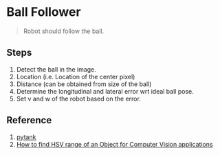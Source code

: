 # Ball Follower
> Robot should follow the ball.
## Steps
1. Detect the ball in the image.
  1. Location (i.e. Location of the center pixel)
  2. Distance (can be obtained from size of the ball)
2. Determine the longitudinal and lateral error wrt ideal ball pose.
3. Set v and w of the robot based on the error.

## Reference
1. [pytank](https://github.com/dac067/pytank/blob/master/houghcircle.py)
2. [How to find HSV range of an Object for Computer Vision applications](https://medium.com/programming-fever/how-to-find-hsv-range-of-an-object-for-computer-vision-applications-254a8eb039fc)
